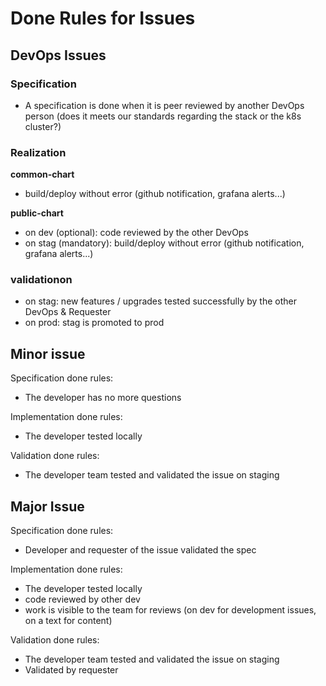 # Done Rules for Issues 

## DevOps Issues

### Specification
- A specification is done when it is peer reviewed by another DevOps person (does it meets our standards regarding the stack or the k8s cluster?)

### Realization
**common-chart**
- build/deploy without error (github notification, grafana alerts...)


**public-chart**
- on dev (optional): code reviewed by the other DevOps
- on stag (mandatory): build/deploy without error (github notification, grafana alerts...)

### validationon
- on stag: new features / upgrades tested successfully by the other DevOps & Requester
- on prod: stag is promoted to prod



## Minor issue

Specification done rules: 

- The developer has no more questions

Implementation done rules: 

- The developer tested locally

Validation done rules: 

- The developer team tested and validated the issue on staging

## Major Issue

Specification done rules: 

- Developer and requester of the issue validated the spec

Implementation done rules: 

- The developer tested locally
- code reviewed by other dev
- work is visible to the team for reviews (on dev for development issues, on a text for content)

Validation done rules: 

- The developer team tested and validated the issue on staging
- Validated by requester
